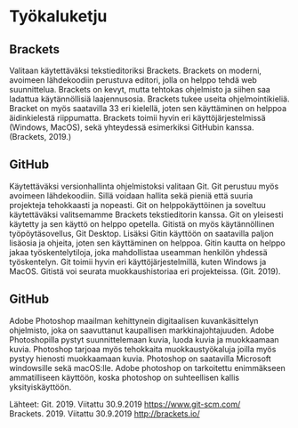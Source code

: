 <h1>Työkaluketju</h1>

<h2>Brackets</h2>

Valitaan käytettäväksi tekstieditoriksi Brackets. Brackets on moderni, avoimeen lähdekoodiin perustuva editori, jolla on helppo tehdä web suunnittelua. Brackets on kevyt, mutta tehtokas ohjelmisto ja siihen saa ladattua käytännöllisiä laajennusosia. Brackets tukee useita ohjelmointikieliä. Bracket on myös saatavilla 33 eri kielellä, joten sen käyttäminen on helppoa äidinkielestä riippumatta. Brackets toimii hyvin eri käyttöjärjestelmissä (Windows, MacOS), sekä yhteydessä esimerkiksi GitHubin kanssa. (Brackets, 2019.)
<h2>GitHub</h2>
Käytettäväksi versionhallinta ohjelmistoksi valitaan Git. Git perustuu myös avoimeen lähdekoodiin. Sillä voidaan hallita sekä pieniä että suuria projekteja tehokkaasti ja nopeasti. Git on helppokäyttöinen ja soveltuu käytettäväksi valitsemamme Brackets tekstieditorin kanssa. Git on yleisesti käytetty ja sen käyttö on helppo opetella. Gitistä on myös käytännöllinen työpöytäsovellus, Git Desktop. Lisäksi Gitin käyttöön on saatavilla paljon lisäosia ja ohjeita, joten sen käyttäminen on helppoa. Gitin kautta on helppo jakaa työskentelytiloja, joka mahdollistaa useamman henkilön yhdessä työskentelyn. Git toimii hyvin eri käyttöjärjestelmillä, kuten Windows ja MacOS. Gitistä voi seurata muokkaushistoriaa eri projekteissa. (Git. 2019).

<h2>GitHub</h2>
Adobe Photoshop maailman kehittynein digitaalisen kuvankäsittelyn ohjelmisto, joka on saavuttanut kaupallisen markkinajohtajuuden. Adobe Photoshopilla pystyt suunnittelemaan kuvia, luoda kuvia ja muokkaamaan kuvia. Photoshop tarjoaa myös tehokkaita muokkaustyökaluja joilla myös pystyy hienosti muokkaamaan kuvia. Photoshop on saatavilla Microsoft windowsille sekä macOS:lle. Adobe photoshop on tarkoitettu enimmäkseen ammatilliseen käyttöön, koska photoshop on suhteellisen kallis yksityiskäyttöön.


Lähteet:
Git. 2019. Viitattu 30.9.2019 https://www.git-scm.com/<br>
Brackets. 2019. Viitattu 30.9.2019 http://brackets.io/